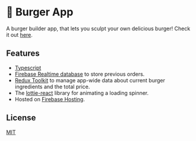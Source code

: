 # :hamburger: Burger App

A burger builder app, that lets you sculpt your own delicious burger! Check it out [here](https://codesandbox-burger.web.app/).

## Features

- [Typescript](https://www.typescriptlang.org)
- [Firebase Realtime database](https://firebase.google.com/docs/database) to store previous orders.
- [Redux Toolkit](https://redux-toolkit.js.org/) to manage app-wide data about current burger ingredients and the total price.
- The [lottie-react](https://github.com/Gamote/lottie-react) library for animating a loading spinner.
- Hosted on [Firebase Hosting](https://firebase.google.com/docs/hosting).

## License

[MIT](./LICENSE)
